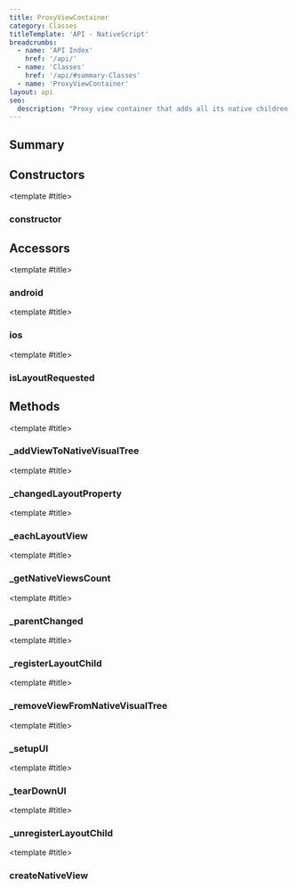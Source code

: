 ```yaml
---
title: ProxyViewContainer
category: Classes
titleTemplate: 'API - NativeScript'
breadcrumbs: 
  - name: 'API Index'
    href: '/api/'
  - name: 'Classes'
    href: '/api/#summary-Classes'
  - name: 'ProxyViewContainer'
layout: api
seo:
  description: "Proxy view container that adds all its native children directly to the parent.\nTo be used as a logical grouping container of views."
---
```


<!-- This page is auto generated, do not edit manually. -->
<!-- Run "yarn generate:api-docs" to regenerate -->

<script setup lang="ts">
  import { provide } from "vue";
  import API_DATA from "./ProxyViewContainer.data.json";
  
  provide('API_DATA', API_DATA);
</script>

<APIRefHierarchy v-once />

<APIRefComment commentBase64="eyJibG9ja1RhZ3MiOltdLCJtb2RpZmllclRhZ3MiOnt9LCJzdW1tYXJ5IjpbeyJraW5kIjoidGV4dCIsInRleHQiOiJQcm94eSB2aWV3IGNvbnRhaW5lciB0aGF0IGFkZHMgYWxsIGl0cyBuYXRpdmUgY2hpbGRyZW4gZGlyZWN0bHkgdG8gdGhlIHBhcmVudC5cblRvIGJlIHVzZWQgYXMgYSBsb2dpY2FsIGdyb3VwaW5nIGNvbnRhaW5lciBvZiB2aWV3cy4ifV19" v-once />

## <Heading ignore>Summary</Heading>

<APIRefSummary v-once />

## Constructors

<div class="">

<APIRef for="21268" v-once>

<template #title>

### constructor

</template>

</APIRef>

</div>

## Accessors

<div class="">

<APIRef for="21273" v-once>

<template #title>

### android

</template>

</APIRef>

</div>

<div class="">

<APIRef for="21271" v-once>

<template #title>

### ios

</template>

</APIRef>

</div>

<div class="">

<APIRef for="21275" v-once>

<template #title>

### isLayoutRequested

</template>

</APIRef>

</div>

## Methods

<div class="">

<APIRef for="21295" v-once>

<template #title>

### _addViewToNativeVisualTree

</template>

</APIRef>

</div>

<div class="">

<APIRef for="21311" v-once>

<template #title>

### _changedLayoutProperty

</template>

</APIRef>

</div>

<div class="">

<APIRef for="21281" v-once>

<template #title>

### _eachLayoutView

</template>

</APIRef>

</div>

<div class="">

<APIRef for="21279" v-once>

<template #title>

### _getNativeViewsCount

</template>

</APIRef>

</div>

<div class="">

<APIRef for="21308" v-once>

<template #title>

### _parentChanged

</template>

</APIRef>

</div>

<div class="">

<APIRef for="21302" v-once>

<template #title>

### _registerLayoutChild

</template>

</APIRef>

</div>

<div class="">

<APIRef for="21299" v-once>

<template #title>

### _removeViewFromNativeVisualTree

</template>

</APIRef>

</div>

<div class="">

<APIRef for="21287" v-once>

<template #title>

### _setupUI

</template>

</APIRef>

</div>

<div class="">

<APIRef for="21292" v-once>

<template #title>

### _tearDownUI

</template>

</APIRef>

</div>

<div class="">

<APIRef for="21305" v-once>

<template #title>

### _unregisterLayoutChild

</template>

</APIRef>

</div>

<div class="">

<APIRef for="21277" v-once>

<template #title>

### createNativeView

</template>

</APIRef>

</div>
